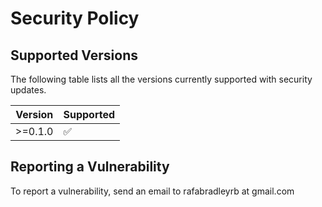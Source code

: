 # Security Policy

## Supported Versions

The following table lists all the versions currently supported with security updates.

| Version | Supported |
| ------- | --------- |
| >=0.1.0 | ✅        |

## Reporting a Vulnerability

To report a vulnerability, send an email to rafabradleyrb at gmail.com
